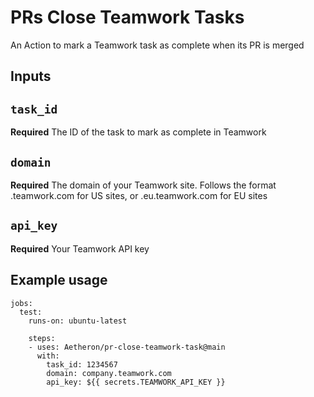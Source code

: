 # PRs Close Teamwork Tasks

An Action to mark a Teamwork task as complete when its PR is merged

## Inputs

## `task_id`

**Required** The ID of the task to mark as complete in Teamwork

## `domain`

**Required** The domain of your Teamwork site. Follows the format <company>.teamwork.com for US sites, or <company>.eu.teamwork.com for EU sites

## `api_key`

**Required** Your Teamwork API key

## Example usage

```
jobs:
  test:
    runs-on: ubuntu-latest

    steps:
    - uses: Aetheron/pr-close-teamwork-task@main
      with:
        task_id: 1234567
        domain: company.teamwork.com
        api_key: ${{ secrets.TEAMWORK_API_KEY }}
```
